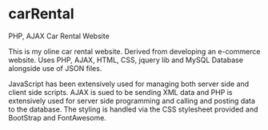 # carRental
PHP, AJAX Car Rental Website

This is my oline car rental website. Derived from developing an e-commerce website.
Uses PHP, AJAX, HTML, CSS, jquery lib and MySQL Database alongside use of JSON files.

JavaScript has been extensively used for managing both server side and client side scripts. 
AJAX is sued to be sending XML data and PHP is extensively used for server side programming and calling and posting data to the database.
The styling is handled via the CSS stylesheet provided and BootStrap and FontAwesome.
